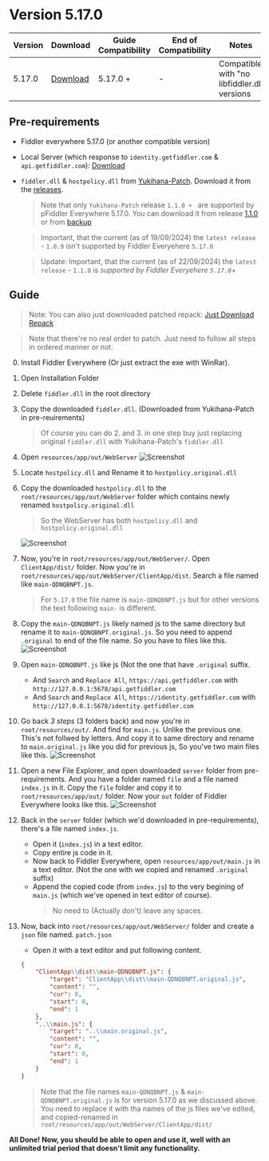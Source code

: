 # Version 5.17.0

| Version | Download                         | Guide Compatibility              | End of Compatibility | Notes                                       |
| ------- | -------------------------------- | -------------------------------- | -------------------- | ------------------------------------------- |
| 5.17.0  | [Download](https://rb.gy/2vtucq) | 5.17.0 +                         | -                    | Compatible with "no libfiddler.dll versions |


## Pre-requirements
  - Fiddler everywhere 5.17.0 (or another compatible version)
  - Local Server (which response to `identity.getfiddler.com` & `api.getfiddler.com`): [Download](./server/)
  - `fiddler.dll` & `hostpolicy.dll` from [Yukihana-Patch](https://github.com/project-yukihana/Yukihana-patch). Download it from the [releases](https://github.com/project-yukihana/Yukihana-patch/releases/).
    > Note that only `Yukihana-Patch` release `1.1.0 + ` are supported by pFiddler Everywhere 5.17.0. You can download it from release [1.1.0](https://github.com/project-yukihana/Yukihana-patch/releases/tag/1.1.0) or from [backup](https://www.dropbox.com/scl/fi/jk1xt0j2pl7n085f4f027/Pre-Support-FE-5.17.0.zip?rlkey=wkjbcfw9bc9lfnnxsd0ko1m52&st=d800z0sh&dl=1)

    > Important, that the current (as of 19/09/2024) the `latest release` - `1.0.9` isn't supported by Fiddler Everyehere `5.17.0`

    > Update: Important, that the current (as of 22/09/2024) the `latest release` - `1.1.0` is *supported by Fiddler Everyehere `5.17.0`+*

## Guide
  > Note: You can also just downloaded patched repack: [Just Download Repack](https://www.dropbox.com/scl/fi/bcp3hrtpfq1iudn91wvi8/Fiddler-Everywhere-5.17.0-Cracked.zip?rlkey=ogbmcbxft52z0dlpmr5mut9c0&st=nnx6qr4o&dl=1)
  
  > Note that there're no real order to patch. Just need to follow all steps in ordered manner or not.

  0. Install Fiddler Everywhere (Or just extract the exe with WinRar).
  1. Open Installation Folder
  2. Delete `fiddler.dll` in the root directory
  3. Copy the downloaded `fiddler.dll`. (Downloaded from Yukihana-Patch in pre-reuirements)
     > Of course you can do 2. and 3. in one step buy just replacing original `fiddler.dll` with Yukihana-Patch's `fiddler.dll`
  
  4. Open `resources/app/out/WebServer`
     ![Screenshot](https://github.com/user-attachments/assets/f85a8806-b47a-4180-9f96-3a8b7422f14d)

  5. Locate `hostpolicy.dll` and Rename it to `hostpolicy.original.dll`
  6. Copy the downloaded `hostpolicy.dll` to the `root/resources/app/out/WebServer` folder which contains newly renamed `hostpolicy.original.dll`
     > So the WebServer has both `hostpolicy.dll` and `hostpolicy.original.dll`
     
     ![Screenshot](https://github.com/user-attachments/assets/399401b3-2977-483c-85b9-29a544ce026c)

  7. Now, you're in `root/resources/app/out/WebServer/`. Open `ClientApp/dist/` folder. Now you're in `root/resources/app/out/WebServer/ClientApp/dist`. Search a file named like `main-QDNQBNPT.js`.
     > For `5.17.0` the file name is `main-QDNQBNPT.js` but for other versions the text following `main-` is different.

  8. Copy the `main-QDNQBNPT.js` likely named js to the same directory but rename it to `main-QDNQBNPT.original.js`. So you need to append `.original` to end of the file name. So you have to files like this.
     ![Screenshot](https://github.com/user-attachments/assets/cbd5ce84-ae02-4cca-aa7e-48d54325f690)

  9. Open `main-QDNQBNPT.js` like js (Not the one that have `.original` suffix. 
      - And `Search` and `Replace All`, `https://api.getfiddler.com` with `http://127.0.0.1:5678/api.getfiddler.com`
      - And `Search` and `Replace All`, `https://identity.getfiddler.com` with `http://127.0.0.1:5678/identity.getfiddler.com`
      
  10. Go back *3 steps* (3 folders back) and now you're in `root/resources/out/`. And find for `main.js`. Unlike the previous one. This's not follwed by letters. And copy it to same directory and rename to `main.original.js` like you did for previous js, So you've two main files like this.
      ![Screenshot](https://github.com/user-attachments/assets/2835398f-73c8-41fa-b0a0-f790008036b8)

  11. Open a new File Explorer, and open downloaded `server` folder from pre-requirements. And you have a folder named `file` and a file named `index.js` in it. Copy the `file` folder and copy it to `root/resources/app/out/` folder. Now your `out` folder of Fiddler Everywhere looks like this.
      ![Screenshot](https://github.com/user-attachments/assets/844081f2-92bc-47c0-bb14-acb24aba2793)

  11. Back in the `server` folder (which we'd downloaded in pre-requirements), there's a file named `index.js`. 
      - Open it (`index.js`) in a text editor. 
      - Copy entire js code in it.
      - Now back to Fiddler Everywhere, open `resources/app/out/main.js` in a text editor. (Not the one with we copied and renamed `.original` suffix)
      - Append the copied code (from `index.js`) to the very begining of `main.js` (which we've opened in text editor of course).
        > No need to (Actually don't) leave any spaces.
  
  12. Now, back into `root/resources/app/out/WebServer/` folder and create a `json` file named. `patch.json`
        - Open it with a text editor and put following content.
        ``` json
        {
            "ClientApp\\dist\\main-QDNQBNPT.js": {
                "target": "ClientApp\\dist\\main-QDNQBNPT.original.js",
                "content": "",
                "cur": 0,
                "start": 0,
                "end": 1
            },
            "..\\main.js": {
                "target": "..\\main.original.js",
                "content": "",
                "cur": 0,
                "start": 0,
                "end": 1
            }
        }
        ```
        > Note that the file names `main-QDNQBNPT.js` & `main-QDNQBNPT.original.js` is for version 5.17.0 as we discussed above. You need to replace it with tha names of the js files we've edited, and copied-renamed in `root/resources/app/out/WebServer/ClientApp/dist/`
   
   
**All Done! Now, you should be able to open and use it, well with an unlimited trial period that doesn't limit any functionality.**

